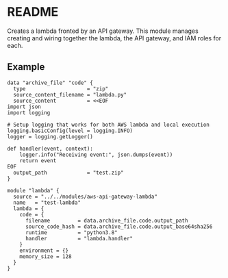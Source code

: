 # README

Creates a lambda fronted by an API gateway. This module manages creating and
wiring together the lambda, the API gateway, and IAM roles for each.

## Example


```hcl
data "archive_file" "code" {
  type                    = "zip"
  source_content_filename = "lambda.py"
  source_content          = <<EOF
import json
import logging

# Setup logging that works for both AWS lambda and local execution
logging.basicConfig(level = logging.INFO)
logger = logging.getLogger()

def handler(event, context):
    logger.info("Receiving event:", json.dumps(event))
    return event
EOF
  output_path             = "test.zip"
}

module "lambda" {
  source = "../../modules/aws-api-gateway-lambda"
  name   = "test-lambda"
  lambda = {
    code = {
      filename         = data.archive_file.code.output_path
      source_code_hash = data.archive_file.code.output_base64sha256
      runtime          = "python3.8"
      handler          = "lambda.handler"
    }
    environment = {}
    memory_size = 128
  }
}

```
